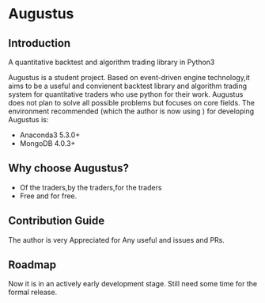 # Augustus
## Introduction
A quantitative backtest and algorithm trading library in Python3

Augustus is a student project. Based on event-driven engine technology,it aims to be a useful and convienent backtest library and algorithm trading system for quantitative traders who use python for their work. Augustus does not plan to solve all possible problems but focuses on core fields. 
The environment recommended (which the author is now using ) for developing Augustus is:
- Anaconda3 5.3.0+
- MongoDB 4.0.3+

## Why choose Augustus?
- Of the traders,by the traders,for the traders
- Free and for free.
## Contribution Guide
The author is very Appreciated for Any useful and issues and PRs.
## Roadmap
Now it is in an actively early development stage. Still need some time for the formal release.